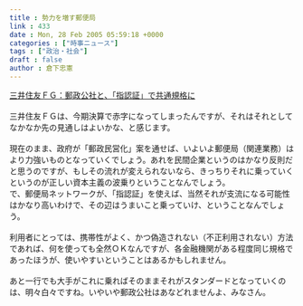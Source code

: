 ```yaml
---
title : 勢力を増す郵便局
link : 433
date : Mon, 28 Feb 2005 05:59:18 +0000
categories : ["時事ニュース"]
tags : ["政治・社会"]
draft : false
author : 倉下忠憲
---
```


<A HREF="http://www.mainichi-msn.co.jp/today/news/20050228k0000m020131000c.html" TARGET="_blank">三井住友ＦＧ：郵政公社と、「指認証」で共通規格に</A><BR><BR>三井住友ＦＧは、今期決算で赤字になってしまったんですが、それはそれとしてなかなか先の見通しはよいかな、と感じます。<BR><BR>現在のまま、政府が「郵政民営化」案を通せば、いよいよ郵便局（関連業務）はより力強いものとなっていくでしょう。あれを民間企業というのはかなり反則だと思うのですが、もしその流れが変えられないなら、きっちりそれに乗っていくというのが正しい資本主義の波乗りということなんでしょう。<BR>で、郵便局ネットワークが、「指認証」を使えば、当然それが支流になる可能性はかなり高いわけで、その辺はうまいこと乗っていけ、ということなんでしょう。<BR><BR>利用者にとっては、携帯性がよく、かつ偽造されない（不正利用されない）方法であれば、何を使っても全然ＯＫなんですが、各金融機関がある程度同じ規格であったほうが、使いやすいということはあるかもしれません。<BR><BR>あと一行でも大手がこれに乗ればそのままそれがスタンダードとなっていくのは、明々白々ですね。いやいや郵政公社はあなどれませんよ、みなさん。<br><br>
